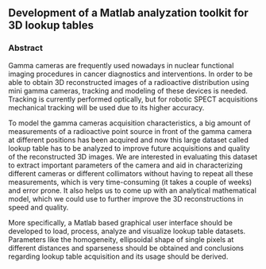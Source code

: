 Development of a Matlab analyzation toolkit for 3D lookup tables
----------------

### Abstract
Gamma cameras are frequently used nowadays in nuclear functional imaging procedures in cancer diagnostics and interventions. 
In order to be able to obtain 3D reconstructed images of a radioactive distribution using mini gamma cameras, tracking and modeling of these devices is needed. Tracking is currently performed optically, but for robotic SPECT acquisitions mechanical tracking will be used due to its higher accuracy.

To model the gamma cameras acquisition characteristics, a big amount of measurements of a radioactive point source in front of the gamma camera at different positions has been acquired and now this large dataset called lookup table has to be analyzed to improve future acquisitions and quality of the reconstructed 3D images. We are interested in evaluating this dataset to extract important parameters of the camera and aid in characterizing different cameras or different collimators without having to repeat all these measurements, which is very time-consuming (it takes a couple of weeks) and error prone. It also helps us to come up with an analytical mathematical model, which we could use to further improve the 3D reconstructions in speed and quality. 

More specifically, a Matlab based graphical user interface should be developed to load, process, analyze and visualize lookup table datasets. Parameters like the homogeneity, ellipsoidal shape of single pixels at different distances and sparseness should be obtained and conclusions regarding lookup table acquisition and its usage should be derived.

